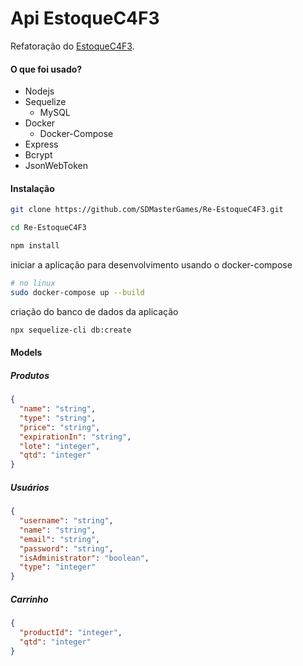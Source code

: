 # Api EstoqueC4F3

Refatoração do [EstoqueC4F3](https://github.com/DennisArgemiro/EstoqueC4F3).

#### O que foi usado?

- Nodejs
- Sequelize
  - MySQL
- Docker
  - Docker-Compose
- Express
- Bcrypt
- JsonWebToken

#### Instalação

```bash
git clone https://github.com/SDMasterGames/Re-EstoqueC4F3.git

cd Re-EstoqueC4F3

npm install
```

iniciar a aplicação para desenvolvimento usando o docker-compose

```bash
# no linux
sudo docker-compose up --build
```

criação do banco de dados da aplicação

```bash
npx sequelize-cli db:create
```

#### Models

##### Produtos

```json
{
  "name": "string",
  "type": "string",
  "price": "string",
  "expirationIn": "string",
  "lote": "integer",
  "qtd": "integer"
}
```

##### Usuários

```json
{
  "username": "string",
  "name": "string",
  "email": "string",
  "password": "string",
  "isAdministrator": "boolean",
  "type": "integer"
}
```

##### Carrinho

```json
{
  "productId": "integer",
  "qtd": "integer"
}
```
